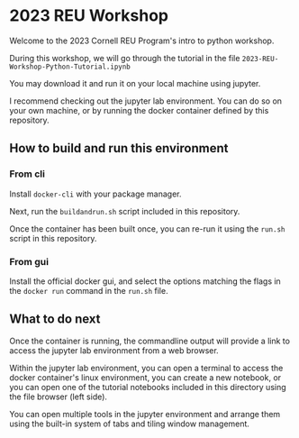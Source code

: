 # 2023 REU Workshop

Welcome to the 2023 Cornell REU Program's intro to python workshop.

During this workshop, we will go through the tutorial in the file `2023-REU-Workshop-Python-Tutorial.ipynb`

You may download it and run it on your local machine using jupyter.

I recommend checking out the jupyter lab environment. You can do so on your own
machine, or by running the docker container defined by this repository. 

## How to build and run this environment

### From cli

Install `docker-cli` with your package manager.

Next, run the `buildandrun.sh` script included in this repository.

Once the container has been built once, you can re-run it using the `run.sh`
script in this repository.

### From gui

Install the official docker gui, and select the options matching the flags in
the `docker run` command in the `run.sh` file.

## What to do next

Once the container is running, the commandline output will provide a link to
access the jupyter lab environment from a web browser.

Within the jupyter lab environment, you can open a terminal to access the
docker container's linux environment, you can create a new notebook, or you can
open one of the tutorial notebooks included in this directory using the file
browser (left side).

You can open multiple tools in the jupyter environment and arrange them using
the built-in system of tabs and tiling window management.
